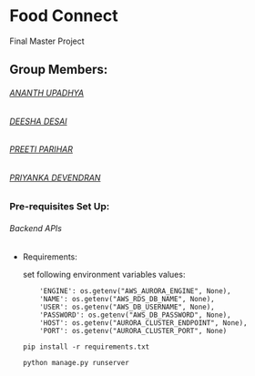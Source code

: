 # Food Connect
Final Master Project

## Group Members:

   ###### [ANANTH UPADHYA](https://www.linkedin.com/in/560085/)
   ###### [DEESHA DESAI](https://www.linkedin.com/in/deeshadesai/)
   ###### [PREETI PARIHAR](https://www.linkedin.com/in/preetiparihar/)
   ###### [PRIYANKA DEVENDRAN](https://www.linkedin.com/in/priyanka-devendran-76244479/)

### Pre-requisites Set Up:

###### Backend APIs

* Requirements:

    set following environment variables values:

    ```
        'ENGINE': os.getenv("AWS_AURORA_ENGINE", None),
        'NAME': os.getenv("AWS_RDS_DB_NAME", None),
        'USER': os.getenv("AWS_DB_USERNAME", None),
        'PASSWORD': os.getenv("AWS_DB_PASSWORD", None),
        'HOST': os.getenv("AURORA_CLUSTER_ENDPOINT", None),
        'PORT': os.getenv("AURORA_CLUSTER_PORT", None)
    ```

    ```pip install -r requirements.txt```

    ```python manage.py runserver ```